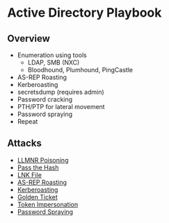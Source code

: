 # Active Directory Playbook
## Overview
- Enumeration using tools
    - LDAP, SMB (NXC)
    - Bloodhound, Plumhound, PingCastle
- AS-REP Roasting
- Kerberoasting
- secretsdump (requires admin)
- Password cracking
- PTH/PTP for lateral movement
- Password spraying
- Repeat
## Attacks
- [LLMNR Poisoning](https://github.com/toneillcodes/cybersecurity-notes/blob/main/active-directory/attacks/llmnr-poisoning.md)
- [Pass the Hash](https://github.com/toneillcodes/cybersecurity-notes/blob/main/active-directory/attacks/pass-the-hash.md)
- [LNK File](https://github.com/toneillcodes/cybersecurity-notes/blob/main/active-directory/attacks/lnk-file.md)
- [AS-REP Roasting](https://github.com/toneillcodes/cybersecurity-notes/blob/main/active-directory/attacks/asrep-roasting.md)
- [Kerberoasting](https://github.com/toneillcodes/cybersecurity-notes/blob/main/active-directory/attacks/kerberoasting.md)
- [Golden Ticket](https://github.com/toneillcodes/cybersecurity-notes/blob/main/active-directory/attacks/golden-ticket.md)
- [Token Impersonation](https://github.com/toneillcodes/cybersecurity-notes/blob/main/active-directory/attacks/token-impersonation.md)
- [Password Spraying](https://github.com/toneillcodes/cybersecurity-notes/blob/main/active-directory/attacks/password-spraying.md)
